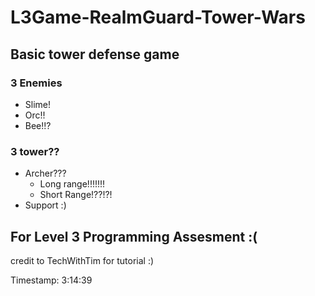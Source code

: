 # L3Game-RealmGuard-Tower-Wars
## Basic tower defense game
### 3 Enemies
- Slime!
- Orc!!
- Bee!!?
### 3 tower??
- Archer???
  - Long range!!!!!!!
  - Short Range!??!?!
- Support :)
## For Level 3 Programming Assesment :(
credit to TechWithTim for tutorial :)

Timestamp: 3:14:39
